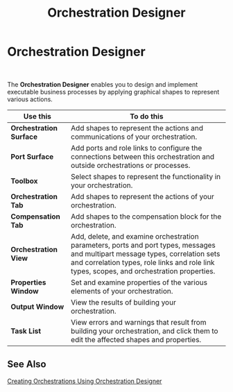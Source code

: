 ﻿---
title: Orchestration Designer
TOCTitle: Orchestration Designer
ms:assetid: f2d02c3a-321a-4466-9787-69b5fe30ff36
ms:mtpsurl: https://msdn.microsoft.com/library/Aa561905(v=BTS.80)
ms:contentKeyID: 51533377
ms.date: 08/30/2017
mtps_version: v=BTS.80
f1_keywords:
- bts10.orch.designer
---

# Orchestration Designer

 

The **Orchestration Designer** enables you to design and implement executable business processes by applying graphical shapes to represent various actions.

<table>
<thead>
<tr class="header">
<th>Use this</th>
<th>To do this</th>
</tr>
</thead>
<tbody>
<tr class="odd">
<td><strong>Orchestration Surface</strong></td>
<td>Add shapes to represent the actions and communications of your orchestration.</td>
</tr>
<tr class="even">
<td><strong>Port Surface</strong></td>
<td>Add ports and role links to configure the connections between this orchestration and outside orchestrations or processes.</td>
</tr>
<tr class="odd">
<td><strong>Toolbox</strong></td>
<td>Select shapes to represent the functionality in your orchestration.</td>
</tr>
<tr class="even">
<td><strong>Orchestration Tab</strong></td>
<td>Add shapes to represent the actions of your orchestration.</td>
</tr>
<tr class="odd">
<td><strong>Compensation Tab</strong></td>
<td>Add shapes to the compensation block for the orchestration.</td>
</tr>
<tr class="even">
<td><strong>Orchestration View</strong></td>
<td>Add, delete, and examine orchestration parameters, ports and port types, messages and multipart message types, correlation sets and correlation types, role links and role link types, scopes, and orchestration properties.</td>
</tr>
<tr class="odd">
<td><strong>Properties Window</strong></td>
<td>Set and examine properties of the various elements of your orchestration.</td>
</tr>
<tr class="even">
<td><strong>Output Window</strong></td>
<td>View the results of building your orchestration.</td>
</tr>
<tr class="odd">
<td><strong>Task List</strong></td>
<td>View errors and warnings that result from building your orchestration, and click them to edit the affected shapes and properties.</td>
</tr>
</tbody>
</table>


## See Also

[Creating Orchestrations Using Orchestration Designer](https://msdn.microsoft.com/library/aa560470\(v=bts.80\))

